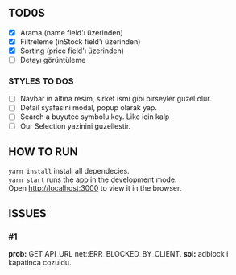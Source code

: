 ## TOD0S

- [x] Arama (name field'ı üzerinden)
- [x] Filtreleme (inStock field'ı üzerinden)
- [x] Sorting (price field'ı üzerinden)
- [ ] Detayı görüntüleme

### STYLES TO DOS

- [ ] Navbar in altina resim, sirket ismi gibi birseyler guzel olur.
- [ ] Detail syafasini modal, popup olarak yap.
- [ ] Search a buyutec symbolu koy. Like icin kalp
- [ ] Our Selection yazinini guzellestir.

## HOW TO RUN

`yarn install` install all dependecies.\
`yarn start` runs the app in the development mode.\
Open [http://localhost:3000](http://localhost:3000) to view it in the browser.

## ISSUES

### #1

**prob:** GET API_URL net::ERR_BLOCKED_BY_CLIENT.
**sol:** adblock i kapatinca cozuldu.

